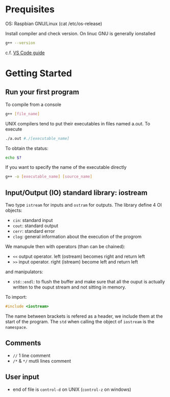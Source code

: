 # Prequisites 

OS: Raspbian GNU/Linux
(cat /etc/os-release)

Install compiler and check version. On linuc GNU is generally ionstalled 

```Bash
g++ --version
```

c.f. [VS Code guide](https://code.visualstudio.com/docs/languages/cpp)

# Getting Started

## Run your first program

To compile from a console
```Bash
g++ [file_name]
```
UNIX compilers tend to put their executables in files named a.out.
To execute 
```Bash
./a.out #./[executable_name]
```
To obtain the status:
```Bash
echo $?
```
If you want to specify the name of the executable directly 

```Bash
g++ -o [executable_name] [source_name]
```
## Input/Output (IO) standard library: iostream

Two type `istream` for inputs and `ostram` for outputs. The library define 4 OI objects:
- `cin`: standard input
- `cout`: standard output
- `cerr`: standard error
- `clog`: general information about the execution of the progrom

We manupule then with operators (than can be chained):
- `<<` output operator. left (ostream) becomes right and return left
- `>>` input operator. right (istream) become left and return left

and manipulators:
- `std::endl`: to flush the buffer and make sure that all the ouput is actually written to the ouput stream and not sitting in memory.


To import:
```cpp
#include <iostream>
```
The name between brackets is refered as a header, we include them at the start of the program.
The `std` when calling the object of `iostream` is the `namespace`.

## Comments
- `//` 1 line comment
- `/*` & `*/` mutli lines comment

## User input 

- end of file is `control-d` on UNIX (`control-z` on windows)
